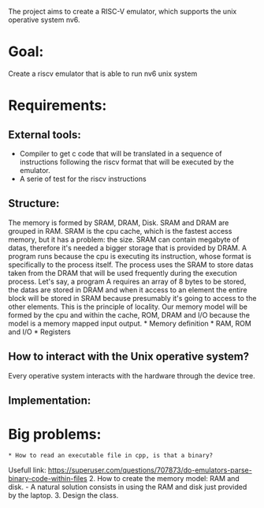 The project aims to create a RISC-V emulator, which supports the unix operative system nv6. 

# Goal: #
Create a riscv emulator that is able to run nv6 unix system

# Requirements: #
## External tools: ##
   * Compiler to get c code that will be translated in a sequence of instructions following the riscv format that will be executed by the emulator. 
   * A serie of test for the riscv instructions
## Structure: ##
The memory is formed by SRAM, DRAM, Disk. 
SRAM and DRAM are grouped in RAM.
SRAM is the cpu cache, which is the fastest access memory, but it has a problem: the size. 
SRAM can contain megabyte of datas, therefore it's needed a bigger storage that  is provided by DRAM. 
A program runs because the cpu is executing its instruction, whose format is specifically to the process itself. 
The process uses the SRAM to store datas taken from the DRAM that will be used frequently during the execution process. 
Let's say, a program A requires an array of 8 bytes to be stored, the datas are stored in DRAM and when it access to an element the entire block will be stored in SRAM because presumably it's going to access to the other elements. 
This is the principle of locality.
Our memory model will be formed by the cpu and within the cache, ROM, DRAM and I/O because the model is a memory mapped input output.
    * Memory definition
    * RAM, ROM and I/O
    * Registers 

## How to interact with the Unix operative system? ##
Every operative system interacts with the hardware through the device tree.

## Implementation: ##
# Big problems: #
    * How to read an executable file in cpp, is that a binary? 
Usefull link:
https://superuser.com/questions/707873/do-emulators-parse-binary-code-within-files
    2. How to create the memory model: RAM and disk. 
            - A natural solution consists in using the RAM and disk just provided by the laptop.
    3. Design the class.


